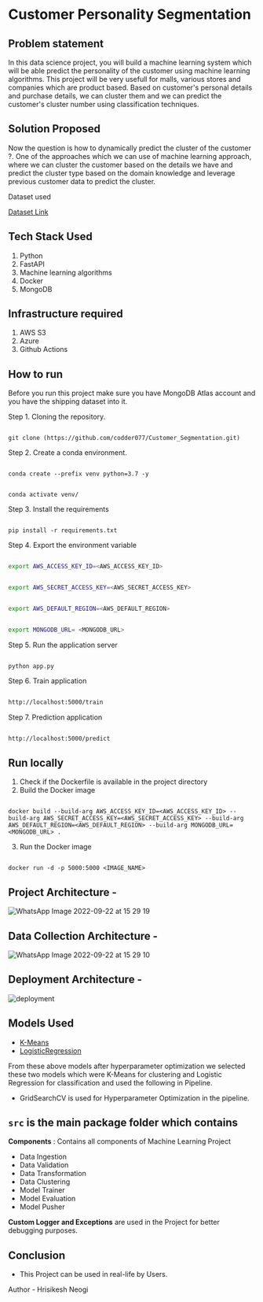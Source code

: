 

# Customer Personality Segmentation

## Problem statement

In this data science project, you will build a machine learning system which will be able predict the personality of the customer using machine learning algorithms. This project will be very usefull for malls, various stores and companies which are product based. Based on customer's personal details and purchase details, we can cluster them and we can predict the customer's cluster number using classification techniques.

## Solution Proposed

Now the question is how to dynamically predict the cluster of the customer ?. One of the approaches which we can use of machine learning approach, where we can cluster the customer based on the details we have and predict the cluster type based on the domain knowledge and leverage previous customer data to predict the cluster.

Dataset used
 <html>
<a href="https://github.com/entbappy/Branching-tutorial/blob/master/marketing_campaign.zip"> Dataset Link</a>
</html>



## Tech Stack Used

1. Python
2. FastAPI
3. Machine learning algorithms
4. Docker
5. MongoDB

## Infrastructure required

1. AWS S3
2. Azure
3. Github Actions

## How to run

Before you run this project make sure you have MongoDB Atlas account and you have the shipping dataset into it.

Step 1. Cloning the repository.

```

git clone (https://github.com/codder077/Customer_Segmentation.git)

```

Step 2. Create a conda environment.

```

conda create --prefix venv python=3.7 -y

```

```

conda activate venv/

```

Step 3. Install the requirements

```

pip install -r requirements.txt

```

Step 4. Export the environment variable

```bash

export AWS_ACCESS_KEY_ID=<AWS_ACCESS_KEY_ID>


export AWS_SECRET_ACCESS_KEY=<AWS_SECRET_ACCESS_KEY>


export AWS_DEFAULT_REGION=<AWS_DEFAULT_REGION>


export MONGODB_URL= <MONGODB_URL>


```

Step 5. Run the application server

```

python app.py

```

Step 6. Train application

```bash

http://localhost:5000/train

```

Step 7. Prediction application

```bash

http://localhost:5000/predict

```

## Run locally

1. Check if the Dockerfile is available in the project directory
2. Build the Docker image

```

docker build --build-arg AWS_ACCESS_KEY_ID=<AWS_ACCESS_KEY_ID> --build-arg AWS_SECRET_ACCESS_KEY=<AWS_SECRET_ACCESS_KEY> --build-arg AWS_DEFAULT_REGION=<AWS_DEFAULT_REGION> --build-arg MONGODB_URL=<MONGODB_URL> . 

```

3. Run the Docker image

```

docker run -d -p 5000:5000 <IMAGE_NAME>

```

## Project Architecture -

![WhatsApp Image 2022-09-22 at 15 29 19](https://user-images.githubusercontent.com/71321529/192722336-54016f79-89ef-4c8c-9d71-a6e91ebab03f.jpeg)

## Data Collection Architecture -

![WhatsApp Image 2022-09-22 at 15 29 10](https://user-images.githubusercontent.com/71321529/192721926-de265f9b-f301-4943-ac7d-948bff7be9a0.jpeg)

## Deployment Architecture -

![deployment](https://user-images.githubusercontent.com/104005791/199660875-c8e63457-432a-44cb-8a95-800870f3da15.png)

## Models Used

* [K-Means](https://www.javatpoint.com/k-means-clustering-algorithm-in-machine-learning)
* [LogisticRegression](https://scikit-learn.org/stable/modules/generated/sklearn.linear_model.LogisticRegression.html)

From these above models after hyperparameter optimization we selected these two models which were K-Means for clustering and Logistic Regression for classification and used the following in Pipeline.

* GridSearchCV is used for Hyperparameter Optimization in the pipeline.

## `src` is the main package folder which contains

**Components** : Contains all components of Machine Learning Project

- Data Ingestion
- Data Validation
- Data Transformation
- Data Clustering
- Model Trainer
- Model Evaluation
- Model Pusher

**Custom Logger and Exceptions** are used in the Project for better debugging purposes.

## Conclusion

- This Project can be used in real-life by Users.

Author - Hrisikesh Neogi
